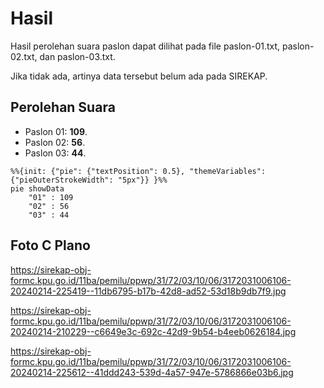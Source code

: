 # Hasil

Hasil perolehan suara paslon dapat dilihat pada file paslon-01.txt, paslon-02.txt, dan paslon-03.txt.

Jika tidak ada, artinya data tersebut belum ada pada SIREKAP.

## Perolehan Suara

 * Paslon 01: **109**.
 * Paslon 02: **56**.
 * Paslon 03: **44**.

```mermaid
%%{init: {"pie": {"textPosition": 0.5}, "themeVariables": {"pieOuterStrokeWidth": "5px"}} }%%
pie showData
    "01" : 109
    "02" : 56
    "03" : 44
```
## Foto C Plano

https://sirekap-obj-formc.kpu.go.id/11ba/pemilu/ppwp/31/72/03/10/06/3172031006106-20240214-225419--11db6795-b17b-42d8-ad52-53d18b9db7f9.jpg

https://sirekap-obj-formc.kpu.go.id/11ba/pemilu/ppwp/31/72/03/10/06/3172031006106-20240214-210229--c6649e3c-692c-42d9-9b54-b4eeb0626184.jpg

https://sirekap-obj-formc.kpu.go.id/11ba/pemilu/ppwp/31/72/03/10/06/3172031006106-20240214-225612--41ddd243-539d-4a57-947e-5786866e03b6.jpg
